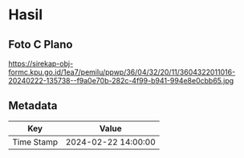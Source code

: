 # Hasil

## Foto C Plano

https://sirekap-obj-formc.kpu.go.id/1ea7/pemilu/ppwp/36/04/32/20/11/3604322011016-20240222-135738--f9a0e70b-282c-4f99-b941-994e8e0cbb65.jpg


## Metadata

| Key        | Value               |
| ---------- | ------------------- |
| Time Stamp | 2024-02-22 14:00:00 |



